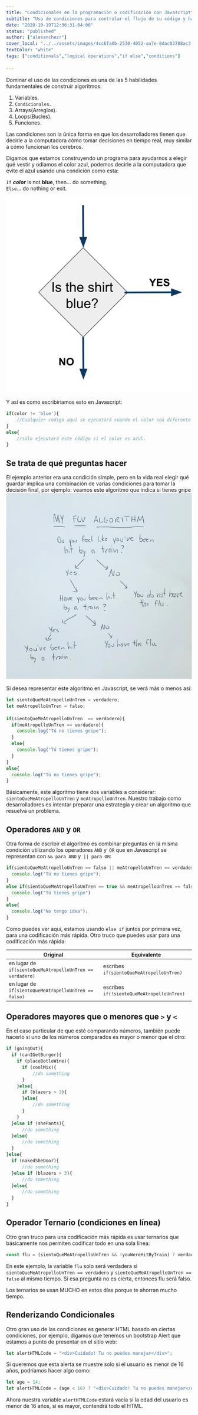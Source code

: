 ```yaml
---
title: "Condicionales en la programación o codificación con Javascript"
subtitle: "Uso de condiciones para controlar el flujo de su código y hacer que la computadora obedezca"
date: "2020-10-19T12:36:31-04:00"
status: "published"
author: ["alesanchezr"]
cover_local: "../../assets/images/4cc6fa0b-2530-4052-aa7e-8dac03788ac3.png"
textColor: "white"
tags: ["conditionals","logical operations","if else","conditions"]

---
```


Dominar el uso de las condiciones es una de las 5 habilidades fundamentales de construir algoritmos:

1. Variables.
2. `Condicionales`.
3. Arrays(Arreglos).
4. Loops(Bucles).
5. Funciones.

Las condiciones son la única forma en que los desarrolladores tienen que decirle a la computadora cómo tomar decisiones en tiempo real, muy similar a cómo funcionan los cerebros.

Digamos que estamos construyendo un programa para ayudarnos a elegir qué vestir y odiamos el color azul, podemos decirle a la computadora que evite el azul usando una condición como esta:
  
  
`If` ***color*** is not **blue**, then... do something.  
`Else`... do nothing or exit.
  
![Condicionales](../../assets/images/e73b673e-d744-45a7-a1ed-61a1dae49560.png)

Y así es como escribiríamos esto en Javascript:

```js
if(color != 'blue'){
    //Cualquier código aquí se ejecutará cuando el color sea diferente al azul.
}
else{
    //solo ejecutará este código si el color es azul.
}
```

## Se trata de qué preguntas hacer

El ejemplo anterior era una condición simple, pero en la vida real elegir qué guardar implica una combinación de varias condiciones para tomar la decisión final, por ejemplo: veamos este algoritmo que indica si tienes gripe
![Hit by a flu or have a cold](../../assets/images/03ed6b76-0ee0-4b04-bd45-0fb58ae6f800.jpeg)

Si desea representar este algoritmo en Javascript, se verá más o menos así:

```js
let sientoQueMeAtropelloUnTren = verdadero;
let meAtropelloUnTren = falso;

if(sientoQueMeAtropelloUnTren  == verdadero){
  if(meAtropelloUnTren == verdadero){
    console.log("Tú no tienes gripe");
  }
  else{
    console.log("Tú tienes gripe");
  }
}
else{
  console.log("Tú no tienes gripe");
}
```

Básicamente, este algoritmo tiene dos variables a considerar: `sientoQueMeAtropelloUnTren` y `meAtropelloUnTren`.
Nuestro trabajo como desarrolladores es intentar preparar una estrategia y crear un algoritmo que resuelva un problema.

## Operadores `AND` y `OR`

Otra forma de escribir el algoritmo es combinar preguntas en la misma condición utilizando los operadores `AND` y` OR` que en Javascript se representan con `&& para AND` y` || para OR`:

```js
if(sientoQueMeAtropelloUnTren == falso || meAtropelloUnTren == verdadero){
  console.log("Tú no tienes gripe");
}
else if(sientoQueMeAtropelloUnTren == true && meAtropelloUnTren == falso){
  console.log("Tú tienes gripe")
}
else{
  console.log("No tengo idea");
}
```

Como puedes ver aquí, estamos usando `else if` juntos por primera vez, para una codificación más rápida. Otro truco que puedes usar para una codificación más rápida:

| Original | Equivalente |
| --- | --- |
| en lugar de `if(sientoQueMeAtropelloUnTren == verdadero)` | escribes `if(sientoQueMeAtropelloUnTren)`  |
| en lugar de `if(sientoQueMeAtropelloUnTren == falso)` | escribes `if(!sientoQueMeAtropelloUnTren)` |

## Operadores mayores que o menores que `>` y `<`

En el caso particular de que esté comparando números, también puede hacerlo si uno de los números comparados es mayor o menor que el otro:

```js
if (goingOut){
  if (canIGetBurger){
    if (placeBotleWine){
      if (coolMix){
          //do something
      }
    }else{
      if (blazers > 3){
      }else{
          //do something
      }
    }
  }else if (shePants){
      //do something
  }else{
      //do something
  }
}else{
  if (nakedSheDoor){
      //do something
  }else if (blazers > 3){
      //do something
  }else{
      //do something
  }
}
```

## Operador Ternario (condiciones en línea)

Otro gran truco para una codificación más rápida es usar ternarios que básicamente nos permiten codificar todo en una sola línea:
```js
const flu = (sientoQueMeAtropelloUnTren && !youWereHitByTrain) ? verdadero : falso;
```
En este ejemplo, la variable `flu` solo será verdadera si` sientoQueMeAtropelloUnTren == verdadero` y `sientoQueMeAtropelloUnTren == falso` al mismo tiempo. Si esa pregunta no es cierta, entonces flu será falso.

Los ternarios se usan MUCHO en estos días porque te ahorran mucho tiempo.

## Renderizando Condicionales

Otro gran uso de las condiciones es generar HTML basado en ciertas condiciones, por ejemplo, digamos que tenemos un bootstrap Alert que estamos a punto de presentar en el sitio web:

```js
let alertHTMLCode = "<div>Cuidado! Tu no puedes manejar</div>";
```

Si queremos que esta alerta se muestre solo si el usuario es menor de 16 años, podríamos hacer algo como:

```js
let age = 14;
let alertHTMLCode = (age < 16) ? "<div>Cuidado! Tu no puedes manejar</div>" : "";
```

Ahora nuestra variable `alertHTMLCode` estará vacía si la edad del usuario es menor de 16 años, si es mayor, contendrá todo el HTML.

<script async src="//jsfiddle.net/BreatheCode/bycgsnqt/7/embed/js,html,result/"></script>

